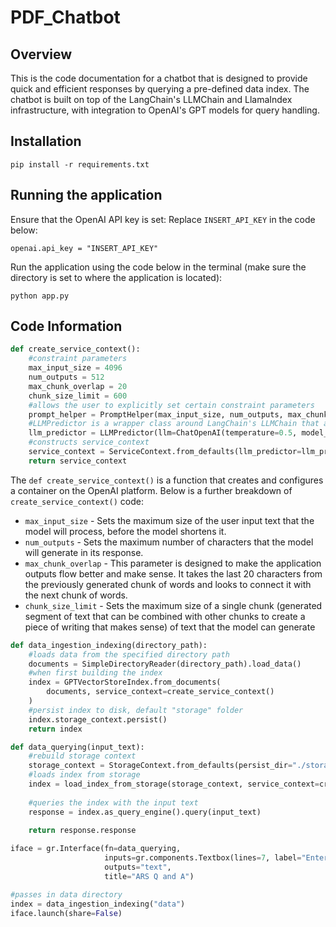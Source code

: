 # PDF_Chatbot

## Overview
This is the code documentation for a chatbot that is designed to provide quick and efficient responses by querying a pre-defined data index. The chatbot is built on top of the LangChain's LLMChain and LlamaIndex infrastructure, with integration to OpenAI's GPT models for query handling.

## Installation
`pip install -r requirements.txt`

## Running the application
Ensure that the OpenAI API key is set:
Replace `INSERT_API_KEY` in the code below:

`openai.api_key = "INSERT_API_KEY"`

Run the application using the code below in the terminal (make sure the directory is set to where the application is located):

`python app.py`

## Code Information
```python
def create_service_context():
    #constraint parameters
    max_input_size = 4096
    num_outputs = 512
    max_chunk_overlap = 20
    chunk_size_limit = 600
    #allows the user to explicitly set certain constraint parameters
    prompt_helper = PromptHelper(max_input_size, num_outputs, max_chunk_overlap, chunk_size_limit=chunk_size_limit)
    #LLMPredictor is a wrapper class around LangChain's LLMChain that allows easy integration into LlamaIndex
    llm_predictor = LLMPredictor(llm=ChatOpenAI(temperature=0.5, model_name="gpt-3.5-turbo", max_tokens=num_outputs, openai_api_key=openai.api_key))
    #constructs service_context
    service_context = ServiceContext.from_defaults(llm_predictor=llm_predictor, prompt_helper=prompt_helper)
    return service_context
```
The `def create_service_context()` is a function that creates and configures a container on the OpenAI platform. Below is a further breakdown of `create_service_context()` code:
- `max_input_size` - Sets the maximum size of the user input text that the model will process, before the model shortens it.
- `num_outputs` - Sets the maximum number of characters that the model will generate in its response.
- `max_chunk_overlap` - This parameter is designed to make the application outputs flow better and make sense. It takes the last 20 characters from the previously generated chunk of words and looks to connect it with the next chunk of words.
- `chunk_size_limit` - Sets the maximum size of a single chunk (generated segment of text that can be combined with other chunks to create a piece of writing that makes sense) of text that the model can generate


```python
def data_ingestion_indexing(directory_path):
    #loads data from the specified directory path
    documents = SimpleDirectoryReader(directory_path).load_data()
    #when first building the index
    index = GPTVectorStoreIndex.from_documents(
        documents, service_context=create_service_context()
    )
    #persist index to disk, default "storage" folder
    index.storage_context.persist()
    return index
```

```python
def data_querying(input_text):
    #rebuild storage context
    storage_context = StorageContext.from_defaults(persist_dir="./storage")
    #loads index from storage
    index = load_index_from_storage(storage_context, service_context=create_service_context())
    
    #queries the index with the input text
    response = index.as_query_engine().query(input_text)
    
    return response.response
```

```python
iface = gr.Interface(fn=data_querying,
                     inputs=gr.components.Textbox(lines=7, label="Enter your question"),
                     outputs="text",
                     title="ARS Q and A")
```

```python
#passes in data directory
index = data_ingestion_indexing("data")
iface.launch(share=False)
```
